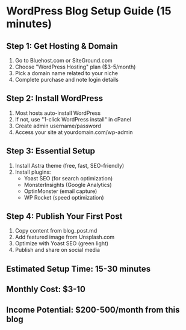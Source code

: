 
# WordPress Blog Setup Guide (15 minutes)

## Step 1: Get Hosting & Domain
1. Go to Bluehost.com or SiteGround.com
2. Choose "WordPress Hosting" plan ($3-5/month)
3. Pick a domain name related to your niche
4. Complete purchase and note login details

## Step 2: Install WordPress
1. Most hosts auto-install WordPress
2. If not, use "1-click WordPress install" in cPanel
3. Create admin username/password
4. Access your site at yourdomain.com/wp-admin

## Step 3: Essential Setup
1. Install Astra theme (free, fast, SEO-friendly)
2. Install plugins:
   - Yoast SEO (for search optimization)
   - MonsterInsights (Google Analytics)
   - OptinMonster (email capture)
   - WP Rocket (speed optimization)

## Step 4: Publish Your First Post
1. Copy content from blog_post.md
2. Add featured image from Unsplash.com
3. Optimize with Yoast SEO (green light)
4. Publish and share on social media

## Estimated Setup Time: 15-30 minutes
## Monthly Cost: $3-10
## Income Potential: $200-500/month from this blog
